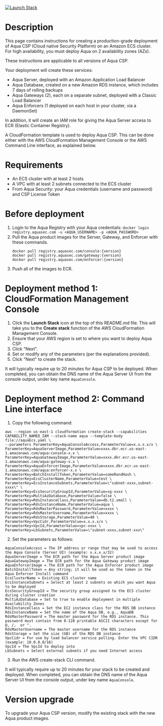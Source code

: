 [![Launch Stack](https://s3.amazonaws.com/cloudformation-examples/cloudformation-launch-stack.png)](https://console.aws.amazon.com/cloudformation/home?#/stacks/new?stackName=aqua-ecs&templateURL=https://s3.amazonaws.com/aqua-security-public/aquaEcs.yaml)

# Description

This page contains instructions for creating a production-grade deployment of Aqua CSP (Cloud native Security Platform) on an Amazon ECS cluster. 
For high availability, you must deploy Aqua on 2 availability zones (AZs).

These instructions are applicable to all versions of Aqua CSP.

Your deployment will create these services:
 - Aqua Server, deployed with an Amazon Application Load Balancer
 - Aqua Database, created on a new Amazon RDS instance, which includes 7 days of rolling backups
 - Aqua Gateways (2), each on a separate subnet, deployed with a Classic Load Balancer
 - Aqua Enforcers (1 deployed on each host in your cluster, via a DaemonSet)

In addition, it will create an IAM role for giving the Aqua Server access to ECR (Elastic Container Registry).

A CloudFormation template is used to deploy Aqua CSP. This can be done either with the AWS CloudFormation Management Console or the AWS Command Line interface, as explained below.

# Requirements

 - An ECS cluster with at least 2 hosts
 - A VPC with at least 2 subnets connected to the ECS cluster
 - From Aqua Security: your Aqua credentials (username and password) and CSP License Token

# Before deployment

1. Login to the Aqua Registry with your Aqua credentials:
   `docker login registry.aquasec.com -u <AQUA_USERNAME> -p <AQUA_PASSWORD>`
2. Pull the Aqua product images for the Server, Gateway, and Enforcer with these commands. 
   ```
   docker pull registry.aquasec.com/console:{version} 
   docker pull registry.aquasec.com/gateway:{version} 
   docker pull registry.aquasec.com/enforcer:{version} 
   ```
3. Push all of the images to ECR.

# Deployment method 1: CloudFormation Management Console

 1. Click the <b>Launch Stack</b> icon at the top of this README.md file. This will take you to the <b>Create stack</b> function of the AWS CloudFormation Management Console.
 2. Ensure that your AWS region is set to where you want to deploy Aqua CSP.
 3. Click "Next".
 4. Set or modify any of the parameters (per the explanations provided).
 5. Click "Next" to create the stack.

It will typically require up to 20 minutes for Aqua CSP to be deployed.
When completed, you can obtain the DNS name of the Aqua Server UI from the console output, under key name `AquaConsole`.

# Deployment method 2: Command Line interface

1. Copy the following command:
```
aws --region us-east-1 cloudformation create-stack --capabilities CAPABILITY_NAMED_IAM --stack-name aqua --template-body file://aquaEcs.yaml \
--parameters ParameterKey=AquaConsoleAccess,ParameterValue=x.x.x.x/x \
ParameterKey=AquaServerImage,ParameterValue=xxxx.dkr.ecr.us-east-1.amazonaws.com/aqua:console-x.x \
ParameterKey=AquaGatewayImage,ParameterValue=xxxx.dkr.ecr.us-east-1.amazonaws.com/aqua:gateway-x.x \
ParameterKey=AquaEnforcerImage,ParameterValue=xxxx.dkr.ecr.us-east-1.amazonaws.com/aqua:enforcer-x.x \
ParameterKey=BatchInstallToken,ParameterValue=someRandHash \
ParameterKey=EcsClusterName,ParameterValue=test \
ParameterKey=EcsInstanceSubnets,ParameterValue=\"subnet-xxxx,subnet-xxxx\" \
ParameterKey=EcsSecurityGroupId,ParameterValue=sg-xxxx \
ParameterKey=MultiAzDatabase,ParameterValue=false \
ParameterKey=RdsInstanceClass,ParameterValue=db.t2.small \
ParameterKey=RdsInstanceName,ParameterValue=aqua \
ParameterKey=RdsMasterPassword,ParameterValue=xxxx \
ParameterKey=RdsMasterUsername,ParameterValue=xxxx \
ParameterKey=RdsStorage,ParameterValue=40 \
ParameterKey=VpcCidr,ParameterValue=x.x.x.x/x \
ParameterKey=VpcId,ParameterValue=vpc-xxxx \
ParameterKey=LbSubnets,ParameterValue=\"subnet-xxxx,subnet-xxx\"
```
2. Set the parameters as follows:
```
AquaConsoleAccess = The IP address or range that may be used to access the Aqua Console (Server UI) (example: x.x.x.x/32)  
AquaServerImage = The ECR path for the Aqua Server product image 
AquaGatewayImage = The ECR path for the Aqua Gateway product image 
AquaEnforcerImage = The ECR path for the Aqua Enforcer product image 
BatchInstallToken = Any string; it will be used as the token in the Aqua Enforcer Install command 
EcsClusterName = Existing ECS cluster name 
EcsInstanceSubnets = Select at least 2 subnets on which you want Aqua to be deployed  
EcsSecurityGroupId = The security group assigned to the ECS cluster during cluster creation 
MultiAzDatabase = Set to true to enable deployment in multiple Availability Zones 
RdsInstanceClass = Set the EC2 instance class for the RDS DB instance 
RdsInstanceName = Set the name of the Aqua DB, e.g., AquaDB 
RdsMasterPassword = The master password for the RDS instance. This password must contain from 8-128 printable ASCII characters except for @, /,  or ". 
RdsMasterUsername = The master username for the RDS instance 
RdsStorage = Set the size (GB) of the RDS DB instance  
VpcCidr = For use by load balancer service polling. Enter the VPC CIDR (example: 10.0.0.0/16) 
VpcId = The VpcId to deploy into 
LbSubnets = Select external subnets if you need Internet access  
```
3. Run the AWS create-stack CLI command.

It will typically require up to 20 minutes for your stack to be created and deployed.
When completed, you can obtain the DNS name of the Aqua Server UI from the console output, under key name `AquaConsole`.

# Version upgrade

To upgrade your Aqua CSP version, modify the existing stack with the new Aqua product images.
